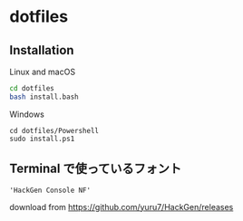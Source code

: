 # dotfiles

## Installation

Linux and macOS

```bash
cd dotfiles
bash install.bash
```

Windows

```pwsh
cd dotfiles/Powershell
sudo install.ps1
```

## Terminal で使っているフォント

```font
'HackGen Console NF'
```

download from
<https://github.com/yuru7/HackGen/releases>
